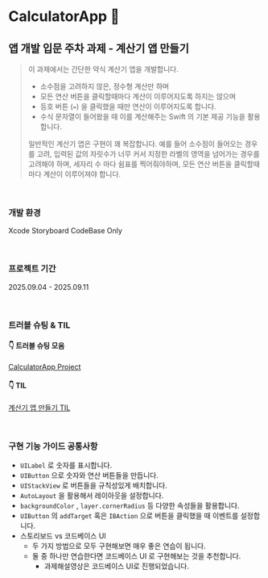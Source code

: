 # CalculatorApp 📱
## 앱 개발 입문 주차 과제 - 계산기 앱 만들기
> 이 과제에서는 간단한 약식 계산기 앱을 개발합니다.
> 
> 
>    - 소수점을 고려하지 않은, 정수형 계산만 하며
>    - 모든 연산 버튼을 클릭할때마다 계산이 이루어지도록 하지는 않으며
>    - 등호 버튼 (`=`) 을 클릭했을 때만 연산이 이루어지도록 합니다.
>    - 수식 문자열이 들어왔을 때 이를 계산해주는 Swift 의 기본 제공 기능을 활용합니다.
> 
> 일반적인 계산기 앱은 구현이 꽤 복잡합니다. 예를 들어 소수점이 들어오는 경우를 고려, 입력된 값의 자릿수가 너무 커서 지정한 라벨의 영역을 넘어가는 경우를 고려해야 하며, 세자리 수 마다 쉼표를 찍어줘야하며, 모든 연산 버튼을 클릭할때마다 계산이 이루어져야 합니다. 


<br>

### 개발 환경
Xcode Storyboard CodeBase Only

<br>

### 프로젝트 기간
2025.09.04 - 2025.09.11

<br>

### 트러블 슈팅 & TIL
#### 👇 트러블 슈팅 모음

[CalculatorApp Project](https://github.com/users/munuiee/projects/3)

#### 👇 TIL
[계산기 앱 만들기 TIL](https://hachkoi.tistory.com/5)

<br>

### 구현 기능 가이드 공통사항
- `UILabel` 로 숫자를 표시합니다.
- `UIButton` 으로 숫자와 연산 버튼들을 만듭니다.
- `UIStackView` 로 버튼들을 규칙성있게 배치합니다.
- `AutoLayout` 을 활용해서 레이아웃을 설정합니다.
- `backgroundColor` , `layer.cornerRadius` 등 다양한 속성들을 활용합니다.
- `UIButton` 의 `addTarget` 혹은 `IBAction` 으로 버튼을 클릭했을 때 이벤트를 설정합니다.
- 스토리보드 vs 코드베이스 UI
    - 두 가지 방법으로 모두 구현해보면 매우 좋은 연습이 됩니다.
    - 둘 중 하나만 연습한다면 코드베이스 UI 로 구현해보는 것을 추천합니다.
        - 과제해설영상은 코드베이스 UI로 진행되었습니다.

